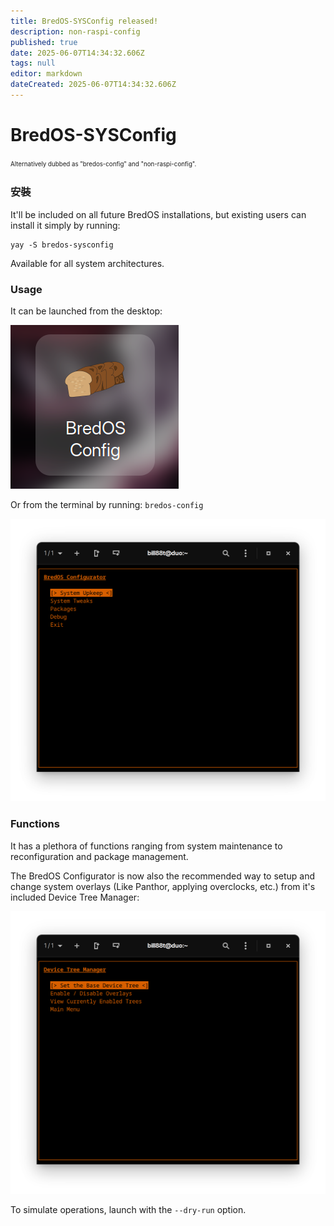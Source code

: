 ```yaml
---
title: BredOS-SYSConfig released!
description: non-raspi-config
published: true
date: 2025-06-07T14:34:32.606Z
tags: null
editor: markdown
dateCreated: 2025-06-07T14:34:32.606Z
---
```


# BredOS-SYSConfig

<sup><sub>Alternatively dubbed as "bredos-config" and "non-raspi-config".</sub></sup>

### 安裝

It'll be included on all future BredOS installations, but existing users can install it simply by running:

```
yay -S bredos-sysconfig
```

Available for all system architectures.

### Usage

It can be launched from the desktop:

![sysconf-desk.png](/sysconf-desk.png)

Or from the terminal by running: `bredos-config`

![sysconf-main.png](/sysconf-main.png)

### Functions

It has a plethora of functions ranging from system maintenance to reconfiguration and package management.

The BredOS Configurator is now also the recommended way to setup and change system overlays (Like Panthor, applying overclocks, etc.) from it's included Device Tree Manager:

![sysconf-dt.png](/sysconf-dt.png)

To simulate operations, launch with the `--dry-run` option.